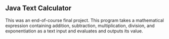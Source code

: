 ## Java Text Calculator

This was an end-of-course final project. This program takes a mathematical expression containing addition, subtraction, multiplication, division, and exponentiation as a text input and evaluates and outputs its value.

